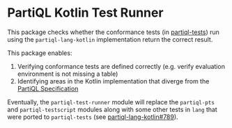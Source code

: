 # PartiQL Kotlin Test Runner

This package checks whether the conformance tests (in [partiql-tests](https://github.com/partiql/partiql-tests)) run 
using the `partiql-lang-kotlin` implementation return the correct result.

This package enables:
1. Verifying conformance tests are defined correctly (e.g. verify evaluation environment is not missing a table)
2. Identifying areas in the Kotlin implementation that diverge from the [PartiQL Specification](https://partiql.org/assets/PartiQL-Specification.pdf)

Eventually, the `partiql-test-runner` module will replace the `partiql-pts` and `partiql-testscript` modules along with some other 
tests in `lang` that were ported to `partiql-tests` 
(see [partiql-lang-kotlin#789](https://github.com/partiql/partiql-lang-kotlin/issues/789)).
